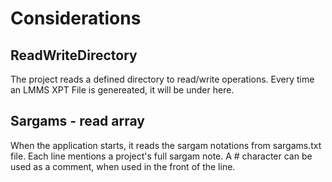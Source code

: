# Considerations

## ReadWriteDirectory
The project reads a defined directory to read/write operations.
Every time an LMMS XPT File is genereated, it will be under here.

## Sargams - read array
When the application starts, it reads the sargam notations from sargams.txt file.
Each line mentions a project's full sargam note.
A # character can be used as a comment, when used in the front of the line.
